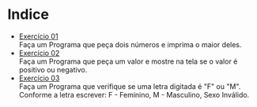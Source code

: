 # Indice

* [Exercício 01](https://github.com/Kauan-Santos/Lista-de-exercicios-Python/blob/main/Lista-de-Exercicios-Python-Brasil/2-Estrutura-de-Decisao/Exercicio01.py)  
Faça um Programa que peça dois números e imprima o maior deles.  
* [Exercício 02](https://github.com/Kauan-Santos/Lista-de-exercicios-Python/blob/main/Lista-de-Exercicios-Python-Brasil/2-Estrutura-de-Decisao/Exercicio02.py)  
Faça um Programa que peça um valor e mostre na tela se o valor é positivo ou negativo.  
* [Exercício 03](https://github.com/Kauan-Santos/Lista-de-exercicios-Python/blob/main/Lista-de-Exercicios-Python-Brasil/2-Estrutura-de-Decisao/Exercicio03.py)  
Faça um Programa que verifique se uma letra digitada é "F" ou "M". Conforme a letra escrever: F - Feminino, M - Masculino, Sexo Inválido.  